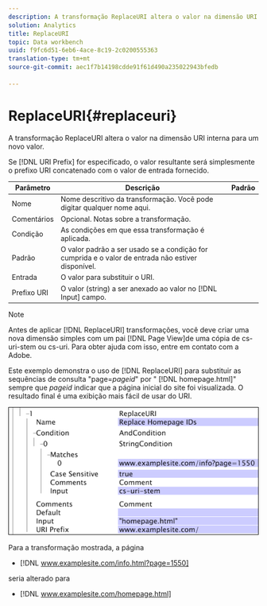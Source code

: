 ```yaml
---
description: A transformação ReplaceURI altera o valor na dimensão URI interna para um novo valor.
solution: Analytics
title: ReplaceURI
topic: Data workbench
uuid: f9fc6d51-6eb6-4ace-8c19-2c0200555363
translation-type: tm+mt
source-git-commit: aec1f7b14198cdde91f61d490a235022943bfedb

---
```



# ReplaceURI{#replaceuri}

A transformação ReplaceURI altera o valor na dimensão URI interna para um novo valor.

Se [!DNL URI Prefix] for especificado, o valor resultante será simplesmente o prefixo URI concatenado com o valor de entrada fornecido.

| Parâmetro | Descrição | Padrão |
|---|---|---|
| Nome | Nome descritivo da transformação. Você pode digitar qualquer nome aqui. |  |
| Comentários | Opcional. Notas sobre a transformação. |  |
| Condição | As condições em que essa transformação é aplicada. |  |
| Padrão | O valor padrão a ser usado se a condição for cumprida e o valor de entrada não estiver disponível. |  |
| Entrada | O valor para substituir o URI. |  |
| Prefixo URI | O valor (string) a ser anexado ao valor no [!DNL Input] campo. |  |

>[!NOTE]
>
>Antes de aplicar [!DNL ReplaceURI] transformações, você deve criar uma nova dimensão simples com um pai [!DNL Page View]de uma cópia de cs-uri-stem ou cs-uri. Para obter ajuda com isso, entre em contato com a Adobe.

Este exemplo demonstra o uso de [!DNL ReplaceURI] para substituir as sequências de consulta &quot;page=*pageid*&quot; por &quot; [!DNL homepage.html]&quot; sempre que *pageid* indicar que a página inicial do site foi visualizada. O resultado final é uma exibição mais fácil de usar do URI.

![](assets/cfg_TransformationType_ReplaceURI.bmp)

Para a transformação mostrada, a página

* [!DNL www.examplesite.com/info.html?page=1550]

seria alterado para

* [!DNL www.examplesite.com/homepage.html]

